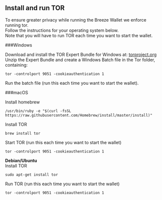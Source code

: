 ## Install and run TOR
To ensure greater privacy while running the Breeze Wallet we enforce running tor.<br />
Follow the instructions for your operating system below.<br />
Note that you will have to run TOR each time you want to start the wallet.<br />

###Windows

Download and install the TOR Expert Bundle for Windows at: [torproject.org](https://www.torproject.org/download/download.html.en)<br />
Unzip the Expert Bundle and create a Windows Batch file in the Tor folder, containing:
```
tor -controlport 9051 -cookieauthentication 1
```

Run the batch file (run this each time you want to start the wallet).

###macOS

Install homebrew
```
/usr/bin/ruby -e "$(curl -fsSL https://raw.githubusercontent.com/Homebrew/install/master/install)"
```

Install TOR
```
brew install tor
```

Start TOR (run this each time you want to start the wallet)
```
tor -controlport 9051 -cookieauthentication 1
```

**Debian/Ubuntu** <br />
Install TOR
```
sudo apt-get install tor
```

Run TOR (run this each time you want to start the wallet)
```
tor -controlport 9051 -cookieauthentication 1
```
